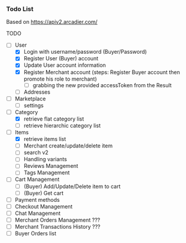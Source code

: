 ### Todo List

Based on https://apiv2.arcadier.com/

TODO

- [ ] User
  - [x] Login with username/password (Buyer/Password)
  - [x] Register User (Buyer) account
  - [x] Update User account information
  - [x] Register Merchant account (steps: Register Buyer account then promote his role to merchant)
    - [ ] grabbing the new provided accessToken from the Result
  - [ ] Addresses
- [ ] Marketplace
  - [ ] settings
- [ ] Category
  - [x] retrieve flat category list
  - [ ] retrieve hierarchic category list
- [ ] Items
  - [x] retrieve items list
  - [ ] Merchant create/update/delete item
  - [ ] search v2
  - [ ] Handling variants
  - [ ] Reviews Management
  - [ ] Tags Management
- [ ] Cart Management
  - [ ] (Buyer) Add/Update/Delete item to cart
  - [ ] (Buyer) Get cart
- [ ] Payment methods
- [ ] Checkout Management
- [ ] Chat Management
- [ ] Merchant Orders Management ???
- [ ] Merchant Transactions History ???
- [ ] Buyer Orders list
